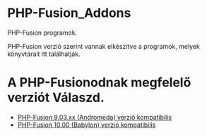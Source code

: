# PHP-Fusion_Addons
<p>PHP-Fusion programok.</p>
<p>PHP-Fusion verzió szerint vannak elkészítve a programok, melyek könyvtárait itt találhatják.</p>
<h1>A PHP-Fusionodnak megfelelő verziót Válaszd.</h1>
<ul>
<li><a href="https://github.com/karrak1/fusion_addons/tree/Andromeda">PHP-Fusion 9.03.xx (Andromeda) verzió kompatibilis</a></li>
<li><a href="https://github.com/karrak1/fusion_addons/tree/Babylon">PHP-Fusion 10.00 (Babylon) verzió kompatibilis</a></li>
</ul>
